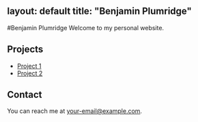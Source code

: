 layout: default
title: "Benjamin Plumridge"
---

#Benjamin Plumridge 
Welcome to my personal website.
## Projects
- [Project 1](https://link-to-project1.com)
- [Project 2](https://link-to-project2.com)

## Contact
You can reach me at [your-email@example.com](mailto:your-email@example.com).
